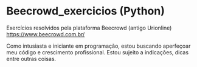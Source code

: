# Beecrowd_exercicios (Python)
Exercícios resolvidos pela plataforma Beecrowd (antigo Urionline) https://www.beecrowd.com.br/

Como intusiasta e iniciante em programação, estou buscando aperfeçoar meu código e crescimento profissional.
Estou sujeito a indicações, dicas entre outras coisas.
